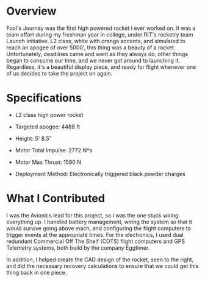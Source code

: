 # Overview
Fool's Journey was the first high powered rocket I ever worked on. It was a team effort during my freshman year in college, under RIT's rocketry team Launch Initiative. L2 class, white with orange accents, and simulated to reach an apogee of over 5000', this thing was a beauty of a rocket. Unfortunately, deadlines came and went as they always do, other things began to consume our time, and we never got around to launching it. Regardless, it's a beautiful display piece, and ready for flight whenever one of us decides to take the project on again.

# Specifications
- L2 class high power rocket
- Targeted apogee: 4488 ft
- Height: 5' 8.5"
- Motor Total Impulse: 2772 N*s
- Motor Max Thrust: 1590 N  
    
- Deployment Method: Electronically triggered black powder charges

# What I Contributed
I was the Avionics lead for this project, so I was the one stuck wiring everything up. I handled battery management, wiring the system so that it would survive going above mach, and configuring the flight computers to trigger events at the appropriate times. For the electronics, I used dual redundant Commercial Off The Shelf (COTS) flight computers and GPS Telemetry systems, both build by the company Eggtimer.  
  
In addition, I helped create the CAD design of the rocket, seen to the right, and did the necessary recovery calculations to ensure that we could get this thing back in one piece.